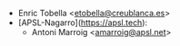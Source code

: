- Enric Tobella \<<etobella@creublanca.es>\>
- \[APSL-Nagarro\](<https://apsl.tech>):
  - Antoni Marroig \<<amarroig@apsl.net>\>
